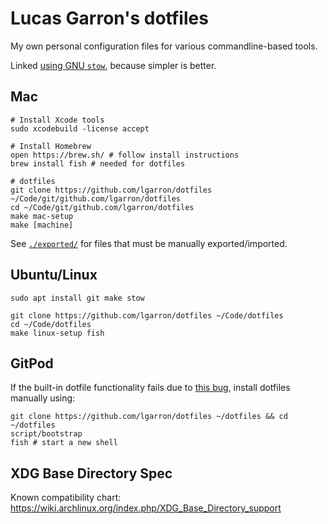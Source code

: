 # Lucas Garron's dotfiles

My own personal configuration files for various commandline-based tools.

Linked [using GNU `stow`](http://brandon.invergo.net/news/2012-05-26-using-gnu-stow-to-manage-your-dotfiles.html), because simpler is better.

## Mac

    # Install Xcode tools
    sudo xcodebuild -license accept

    # Install Homebrew
    open https://brew.sh/ # follow install instructions
    brew install fish # needed for dotfiles

    # dotfiles
    git clone https://github.com/lgarron/dotfiles ~/Code/git/github.com/lgarron/dotfiles
    cd ~/Code/git/github.com/lgarron/dotfiles
    make mac-setup
    make [machine]

See [`./exported/`](./exported/) for files that must be manually exported/imported.

## Ubuntu/Linux

    sudo apt install git make stow

    git clone https://github.com/lgarron/dotfiles ~/Code/dotfiles
    cd ~/Code/dotfiles
    make linux-setup fish

## GitPod

If the built-in dotfile functionality fails due to [this bug](https://github.com/gitpod-io/gitpod/issues/14984), install dotfiles manually using:

```shell
git clone https://github.com/lgarron/dotfiles ~/dotfiles && cd ~/dotfiles
script/bootstrap
fish # start a new shell
```

## XDG Base Directory Spec

Known compatibility chart: <https://wiki.archlinux.org/index.php/XDG_Base_Directory_support>
